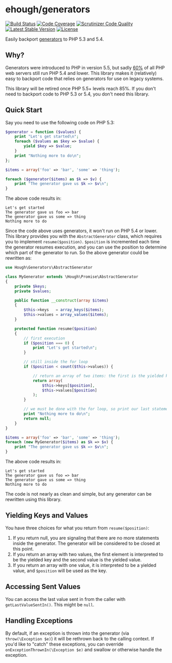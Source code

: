 # ehough/generators

[![Build Status](https://travis-ci.org/ehough/generators.svg?branch=develop)](https://travis-ci.org/ehough/generators)
[![Code Coverage](https://scrutinizer-ci.com/g/ehough/generators/badges/coverage.png?b=develop)](https://scrutinizer-ci.com/g/ehough/generators/?branch=develop)
[![Scrutinizer Code Quality](https://scrutinizer-ci.com/g/ehough/generators/badges/quality-score.png?b=develop)](https://scrutinizer-ci.com/g/ehough/generators/?branch=develop)
[![Latest Stable Version](https://poser.pugx.org/ehough/generators/v/stable)](https://packagist.org/packages/ehough/generators)
[![License](https://poser.pugx.org/ehough/generators/license)](https://packagist.org/packages/ehough/generators)


Easily backport [generators](http://php.net/manual/en/language.generators.overview.php) to PHP 5.3 and 5.4.

## Why?

Generators were introduced to PHP in version 5.5, but sadly [60%](https://w3techs.com/technologies/details/pl-php/5/all) of all PHP web servers still run PHP 5.4 and lower. This library makes it (relatively) easy to backport code that relies on generators for use on legacy systems.

This library will be retired once PHP 5.5+ levels reach 85%. If you don't need to backport code to PHP 5.3 or 5.4, you don't need this library.


## Quick Start

Say you need to use the following code on PHP 5.3:

```php
$generator = function ($values) {
    print "Let's get started\n";
    foreach ($values as $key => $value) {
        yield $key => $value;
    }
    print "Nothing more to do\n";
};

$items = array('foo' => 'bar', 'some' => 'thing');

foreach ($generator($items) as $k => $v) {
    print "The generator gave us $k => $v\n";
}
```
The above code results in:
```
Let's get started
The generator gave us foo => bar
The generator gave us some => thing
Nothing more to do
```
Since the code above uses generators, it won't run on PHP 5.4 or lower. This library provides you with the `AbstractGenerator` class, which requires you to implement `resume($position)`.  `$position` is incremented each time the generator resumes execution, and you can use the position to determine which part of the generator to run. So the above generator could be rewritten as:


```php
use Hough\Generators\AbstractGenerator

class MyGenerator extends \Hough\Promise\AbstractGenerator
{
    private $keys;
    private $values;

    public function __construct(array $items)
    {
        $this->keys   = array_keys($items);
        $this->values = array_values($items);
    }

    protected function resume($position)
    {
        // first execution
        if ($position === 0) {
            print "Let's get started\n";
        }

        // still inside the for loop
        if ($position < count($this->values)) {

            // return an array of two items: the first is the yielded key, the second is the yielded value
            return array(
                $this->keys[$position],
                $this->values[$position]
            );
        }

        // we must be done with the for loop, so print our last statement and return null to signal we're done
        print "Nothing more to do\n";
        return null;
    }
}

$items = array('foo' => 'bar', 'some' => 'thing');
foreach (new MyGenerator($items) as $k => $v) {
    print "The generator gave us $k => $v\n";
}
```
The above code results in:
```
Let's get started
The generator gave us foo => bar
The generator gave us some => thing
Nothing more to do
```

The code is not nearly as clean and simple, but any generator can be rewritten using this library.

## Yielding Keys and Values

You have three choices for what you return from `resume($position)`:

 1. If you return null, you are signaling that there are no more statements inside the generator. The generator will be considered to be closed at this point.
 2. If you return an array with two values, the first element is interpreted to be the yielded key and the second value is the yielded value.
 3. If you return an array with one value, it is interpreted to be a yielded value, and `$position` will be used as the key.

## Accessing Sent Values

You can access the last value sent in from the caller with `getLastValueSentIn()`. This might be `null`.

## Handling Exceptions

By default, if an exception is thrown into the generator (via `throw(\Exception $e)`) it will be rethrown back to the calling context. If you'd like to "catch" these exceptions, you can override `onExceptionThrownIn(\Exception $e)` and swallow or otherwise handle the exception.
